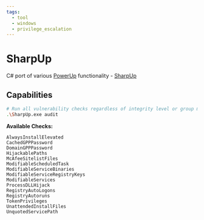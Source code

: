```yaml
---
tags:
  - tool
  - windows
  - privilege_escalation
---
```

# SharpUp

C# port of various [PowerUp](https://github.com/PowerShellMafia/PowerSploit/blob/dev/Privesc/PowerUp.ps1) functionality - [SharpUp](https://github.com/GhostPack/SharpUp)

## Capabilities

```bash
# Run all vulnerability checks regardless of integrity level or group membership
.\SharpUp.exe audit
```

**Available Checks:**

```
AlwaysInstallElevated
CachedGPPPassword
DomainGPPPassword
HijackablePaths
McAfeeSitelistFiles
ModifiableScheduledTask
ModifiableServiceBinaries
ModifiableServiceRegistryKeys
ModifiableServices
ProcessDLLHijack
RegistryAutoLogons
RegistryAutoruns
TokenPrivileges
UnattendedInstallFiles
UnquotedServicePath
```
